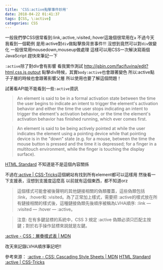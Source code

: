 ```yaml
---
title: 'CSS:active點擊事件妙用'
date: 2018-04-22 01:41:37
tags: [CSS, \:active]
categories: CSS
---
```


一般我們學CSS很常看到:link,:active,:visited,:hover這幾個很常用在`a`
不過今天我看到一個範例
是用:active對`div`做點擊換背景事件!!!
沒想到竟然可以對`div`做變化
一般很常用mousedown,mouseup做處理
這樣可以用CSS一次解決寫兩個JavaScript
趕快來筆記一下

<!--more-->

`:active`除了對div會有影響
看我實作測試
http://jsbin.com/facifuvina/edit?html,css,js,output
點擊div時候，其實`body:active`也會跟著變色
所以:active點子子層的時候也會跟著影響父層
所以使用也要了解這個問題！

試著看API能不能看到一些`:active`資訊

>An element is said to be in a formal activation state between the time the user begins to indicate an intent to trigger the element's activation behavior and either the time the user stops indicating an intent to trigger the element's activation behavior, or the time the element's activation behavior has finished running, which ever comes first.

>An element is said to be being actively pointed at while the user indicates the element using a pointing device while that pointing device is in the "down" state (e.g. for a mouse, between the time the mouse button is pressed and the time it is depressed; for a finger in a multitouch environment, while the finger is touching the display surface).

[HTML Standard](https://html.spec.whatwg.org/multipage/semantics-other.html#in-a-formal-activation-state)
不知道是不是這個內容關係

不過在[:active | CSS-Tricks](https://css-tricks.com/almanac/selectors/a/active/)這個網站有找到所有element都可以這樣用
然後看一下支援表，沒想到支援度這麼高
以前就有這個東西，都不知道orz


>這個樣式可能會被後聲明的其他鏈接相關的偽類覆蓋，這些偽類包括 :link，:hover和 :visited。為了正常加上樣式，需要把 :active的樣式放在所有鏈接相關的樣式後，這種鏈接偽類先後順序被稱為LVHA順序: :link — :visited — :hover — :active。

>注意: 在有多鍵鼠標的系統中，CSS 3 規定 :active 偽類必須只匹配主按鍵；對於右手操作鼠標來說就是左鍵。

[:active - CSS：層疊樣式表 | MDN](https://developer.mozilla.org/zh-CN/docs/Web/CSS/:active)

改天來記錄LVHA順序筆記吧!!

參考來源：
[:active - CSS: Cascading Style Sheets | MDN](https://developer.mozilla.org/en-US/docs/Web/CSS/:active)
[HTML Standard](https://html.spec.whatwg.org/multipage/semantics-other.html#selector-active)
[:active | CSS-Tricks](https://css-tricks.com/almanac/selectors/a/active/)